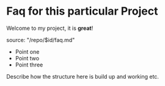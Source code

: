 # Faq for this particular Project

Welcome to my project, it is __great__!

source: "/repo/$id/faq.md"

* Point one
* Point two
* Point three

Describe how the structure here is build up and working etc.